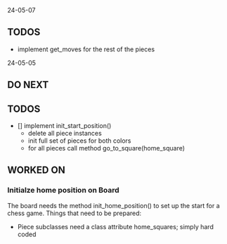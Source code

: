 24-05-07


## TODOS
- implement get_moves for the rest of the pieces



24-05-05

## DO NEXT

## TODOS

- [] implement init_start_position()
  - delete all piece instances
  - init full set of pieces for both colors
  - for all pieces call method go_to_square(home_square)

## WORKED ON

### Initialze home position on Board

The board needs the method init_home_position() to set up the start for a chess game. Things that need to be prepared:

- Piece subclasses need a class attribute home_squares; simply hard coded
